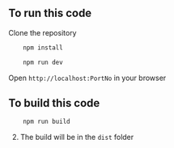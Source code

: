 
## To run this code 
 Clone the repository
```sh
    npm install
```
```sh
    npm run dev
```
Open `http://localhost:PortNo` in your browser

## To build this code
```sh 
    npm run build
```

2. The build will be in the `dist` folder
